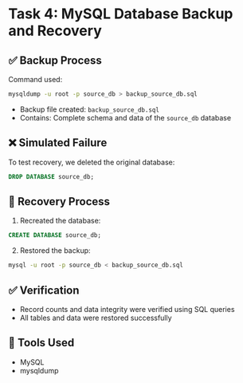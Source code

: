 # Task 4: MySQL Database Backup and Recovery

## ✅ Backup Process
Command used:
```bash
mysqldump -u root -p source_db > backup_source_db.sql
```

- Backup file created: `backup_source_db.sql`
- Contains: Complete schema and data of the `source_db` database

## ❌ Simulated Failure
To test recovery, we deleted the original database:
```sql
DROP DATABASE source_db;
```

## 🔁 Recovery Process
1. Recreated the database:
```sql
CREATE DATABASE source_db;
```

2. Restored the backup:
```bash
mysql -u root -p source_db < backup_source_db.sql
```

## ✅ Verification
- Record counts and data integrity were verified using SQL queries
- All tables and data were restored successfully

## 🔐 Tools Used
- MySQL
- mysqldump
